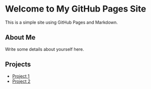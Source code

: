 # Welcome to My GitHub Pages Site

This is a simple site using GitHub Pages and Markdown.

## About Me

Write some details about yourself here.

## Projects

- [Project 1](link-to-project)
- [Project 2](link-to-project)
